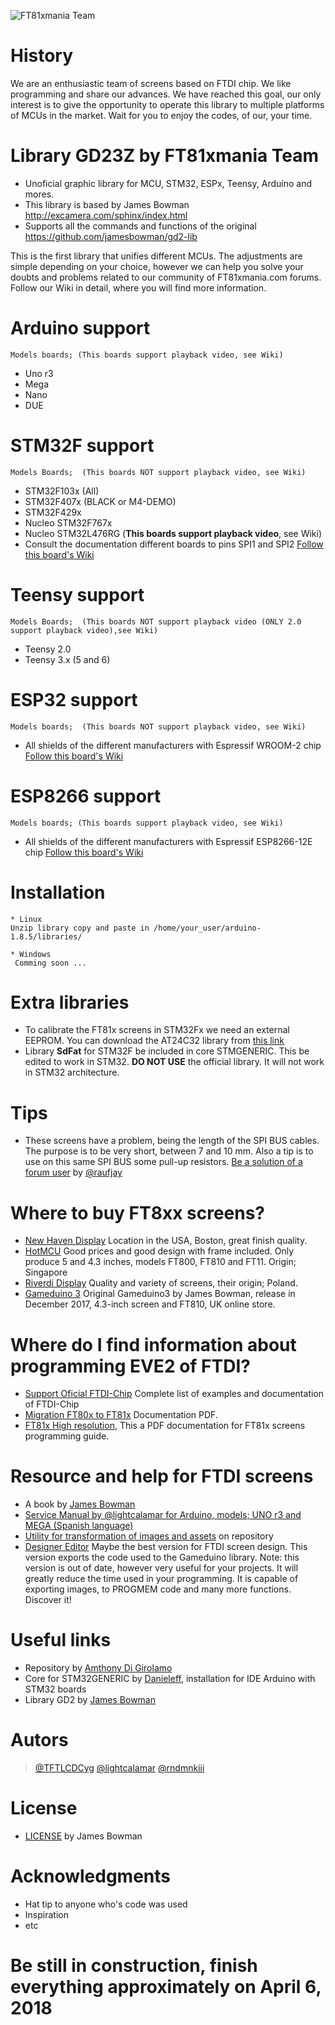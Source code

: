 ![FT81xmania Team](https://ft81xmania.com/comunidad/images/logo.png)
# History
We are an enthusiastic team of screens based on FTDI chip. We like programming and share our advances. We have reached this goal, our only interest is to give the opportunity to operate this library to multiple platforms of MCUs in the market. Wait for you to enjoy the codes, of our, your time.

# Library GD23Z by FT81xmania Team
+ Unoficial graphic library for MCU, STM32, ESPx, Teensy, Arduino and mores.
+ This library is based by James Bowman http://excamera.com/sphinx/index.html
+ Supports all the commands and functions of the original https://github.com/jamesbowman/gd2-lib

This is the first library that unifies different MCUs. The adjustments are simple depending on your choice, however we can help you solve your doubts and problems related to our community of FT81xmania.com forums.
Follow our Wiki in detail, where you will find more information.

# Arduino support
    Models boards; (This boards support playback video, see Wiki)
* Uno r3
* Mega
* Nano
* DUE

# STM32F support
    Models Boards;  (This boards NOT support playback video, see Wiki)
* STM32F103x (All)
* STM32F407x (BLACK or M4-DEMO)
* STM32F429x
* Nucleo STM32F767x
* Nucleo STM32L476RG (**This boards support playback video**, see Wiki) 
* Consult the documentation different boards to pins SPI1 and SPI2 [Follow this board's Wiki](https://github.com/lightcalamar/GD23Z/wiki/STM32Fx-configuration) 
    
# Teensy support 
    Models Boards;  (This boards NOT support playback video (ONLY 2.0 support playback video),see Wiki)
* Teensy 2.0
* Teensy 3.x (5 and 6)

# ESP32 support  
    Models boards;  (This boards NOT support playback video, see Wiki)
* All shields of the different manufacturers with Espressif WROOM-2 chip 
     [Follow this board's Wiki](https://github.com/lightcalamar/GD23Z/wiki/ESP32-configuration)
   
# ESP8266 support
    Models boards; (This boards support playback video, see Wiki)
* All shields of the different manufacturers with Espressif ESP8266-12E chip
     [Follow this board's Wiki](https://github.com/lightcalamar/GD23Z/wiki/ESP8266-configuration)
     
# Installation
    * Linux
    Unzip library copy and paste in /home/your_user/arduino-1.8.5/libraries/
    
    * Windows
     Comming soon ...
     
# Extra libraries    
* To calibrate the FT81x screens in STM32Fx we need an external EEPROM. You can download the AT24C32 library from 
 [this link](https://ft81xmania.com/comunidad/Tema-library-eeprom-at24xx)
* Library **SdFat** for STM32F be included in core STMGENERIC. This be edited to work in STM32. **DO NOT USE** the official library. It will not work in STM32 architecture. 

# Tips
* These screens have a problem, being the length of the SPI BUS cables. The purpose is to be very short, between 7 and 10 mm. Also a tip is to use on this same SPI BUS some pull-up resistors. [Be a solution of a forum user](https://ft81xmania.com/comunidad/Tema-reset-power-up-issue-with-hotmmcu-ft811cb) by [@raufjay]( https://ft81xmania.com/comunidad/Usuario-raufjay)

# Where to buy FT8xx screens?
* [New Haven Display](http://www.newhavendisplay.com/advanced_search_result.html?y=0&x=0&keyword=eve2&search_in_description=1) Location in the USA, Boston, great finish quality.
* [HotMCU](https://www.hotmcu.com/index.php?main_page=advanced_search_result&search_in_description=1&keyword=ftdi)
 Good prices and good design with frame included. Only produce 5 and 4.3 inches, models FT800, FT810 and FT11.
Origin; Singapore
* [Riverdi Display](https://riverdi.com/product/mikroc-pro-for-ft90x/) Quality and variety of screens, their origin; Poland.
* [Gameduino 3](https://coolcomponents.co.uk/products/gameduino-3) Original Gameduino3 by James Bowman, release in December 2017, 4.3-inch screen and FT810, UK online store.

# Where do I find information about programming EVE2 of FTDI?
* [Support Oficial FTDI-Chip](http://www.ftdichip.com/Support/SoftwareExamples/FT800_Projects.htm#FT8xx_Selecting%20an%20LCD%20Display) Complete list of examples and documentation of FTDI-Chip
* [Migration FT80x to FT81x](http://www.ftdichip.com/Support/Documents/AppNotes/AN_390%20FT80x%20To%20FT81x%20Migration%20Guide.pdf) Documentation PDF.
* [FT81x High resolution](http://brtchip.com/wp-content/uploads/Support/Documentation/Datasheets/ICs/EVE/DS_FT81x.pdf), This a PDF documentation for FT81x screens programming guide.

# Resource and help for FTDI screens
* A book by [James Bowman](https://ft81xmania.com/comunidad/Tema-gd2-book-by-james-bownman-screen-ftdi?highlight=book)
* [Service Manual by @lightcalamar for Arduino, models; UNO r3 and MEGA (Spanish language)](https://ft81xmania.com/comunidad/Tema-ft8xx-service-manual)
* [Utility for transformation of images and assets](https://github.com/lightcalamar/Asset-Tools-FT81X-v3) on repository 
* [Designer Editor](https://drive.google.com/open?id=1cmoGCe6tMLE_6JSjYLIngVogORFmBwBG) Maybe the best version for FTDI screen design. This version exports the code used to the Gameduino library. Note: this version is out of date, however very useful for your projects. It will greatly reduce the time used in your programming. It is capable of exporting images, to PROGMEM code and many more functions. Discover it!

# Useful links
* Repository by [Amthony Di Girolamo](https://github.com/AnthonyDiGirolamo/gd2-lib-sdfat-testing)
* Core for STM32GENERIC by [Danieleff](https://github.com/danieleff/STM32GENERIC), installation for IDE Arduino with STM32 boards
* Library GD2 by [James Bowman](https://github.com/jamesbowman/gd2-lib)

# Autors
> [@TFTLCDCyg](https://ft81xmania.com/comunidad/Usuario-tftlcdcyg)
> [@lightcalamar](https://ft81xmania.com/comunidad/Usuario-lightcalamar)
> [@rndmnkiii](https://ft81xmania.com/comunidad/Usuario-rndmnkiii)

# License
* [LICENSE](https://github.com/lightcalamar/GD23Z/blob/master/LICENSE "LICENSE") by James Bowman

# Acknowledgments
- Hat tip to anyone who's code was used
- Inspiration
- etc

# Be still in construction, finish everything approximately on April 6, 2018

